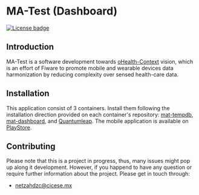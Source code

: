 # MA-Test (Dashboard)

[![License badge](https://img.shields.io/badge/license-MIT-blue.svg)](https://opensource.org/licenses/MIT)

## Introduction

MA-Test is a software development towards [oHealth-Context](https://github.com/netzahdzc/oHealth-Context) vision, which is an effort of Fiware to promote mobile and wearable devices data harmonization by reducing complexity over sensed health-care data.

## Installation 

This application consist of 3 containers. Install them following the installation direction provided on each container's repository: [mat-tempdb](https://github.com/netzahdzc/mat-tempdb/blob/master/installation_mysql.md), [mat-dashboard](https://github.com/netzahdzc/mat-dashboard/blob/master/installation_dashboard.md), and [Quantumleap](https://github.com/smartsdk/ngsi-timeseries-api). The mobile application is available on [PlayStore](https://play.google.com/store/apps/details?id=com.cicese.android.matest).


## Contributing

Please note that this is a project in progress, thus, many issues might pop up along it development. However, if you happend to have any question or require further information about the project. Please get in touch through:

* [netzahdzc@cicese.mx](mailto:netzahdzc@cicese.mx)